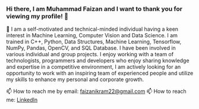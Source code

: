### Hi there, I am Muhammad Faizan and I want to thank you for viewing my profile! 👋

🔭 I am a self-motivated and technical-minded individual having a keen interest in Machine Learning, Computer Vision and Data Science. I am trained in C++, Python, Data Structures, Machine Learning, Tensorflow, NumPy, Pandas, OpenCV, and SQL Database. I have been involved in various individual and group projects. I enjoy working with a team of technologists, programmers and developers who enjoy sharing knowledge and expertise in a competitive environment, I am actively looking for an opportunity to work with an inspiring team of experienced people and utilize my skills to enhance my personal and corporate growth.

📫 How to reach me by email: faizanikram22@gmail.com
📫 How to reach me: <a href="https://www.linkedin.com/in/faizanfaizi74/" target="_blank">LinkedIn</a>

